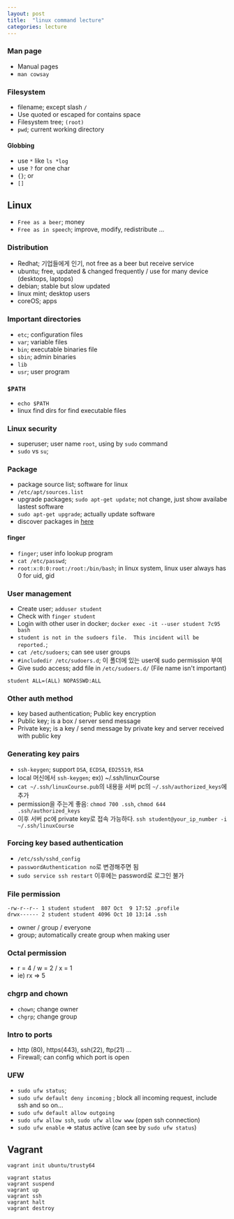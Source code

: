 ```yaml
---
layout: post
title:  "linux command lecture"
categories: lecture
---
```



### Man page
- Manual pages
- `man cowsay`

### Filesystem
- filename; except slash `/`
- Use quoted or escaped for contains space
- Filesystem tree; `(root)`
- `pwd`; current working directory

#### Globbing
- use `*` like `ls *log`
- use `?` for one char
- `{}`; or
- `[]`



## Linux

- `Free as a beer`; money
- `Free as in speech`; improve, modify, redistribute ...

### Distribution
- Redhat; 기업들에게 인기, not free as a beer but receive service
- ubuntu; free, updated & changed frequently / use for many device (desktops, laptops)
- debian; stable but slow updated
- linux mint; desktop users 
- coreOS; apps

### Important directories
- `etc`; configuration files
- `var`; variable files
- `bin`; executable binaries file
- `sbin`; admin binaries
- `lib`
- `usr`; user program

### `$PATH`
- `echo $PATH`
- linux find dirs for find executable files

### Linux security
- superuser; user name `root`, using by `sudo` command
- `sudo` vs `su`;

### Package
- package source list; software for linux
- `/etc/apt/sources.list`
- upgrade packages; `sudo apt-get update`; not change, just show availabe lastest software
- `sudo apt-get upgrade`; actually update software
- discover packages in [here](https://packages.ubuntu.com/)

#### finger
- `finger`; user info lookup program
- `cat /etc/passwd`; 
- `root:x:0:0:root:/root:/bin/bash`; in linux system, linux user always has 0 for uid, gid

### User management
- Create user; `adduser student`
- Check with `finger student`
- Login with other user in docker; `docker exec -it --user student 7c95 bash`
- `student is not in the sudoers file.  This incident will be reported.`; 
- `cat /etc/sudoers`; can see user groups
- `#includedir /etc/sudoers.d`; 이 폴더에 있는 user에 sudo permission 부여
- Give sudo access; add file in `/etc/sudoers.d/` (File name isn't important)

```
student ALL=(ALL) NOPASSWD:ALL
```

### Other auth method
- key based authentication; Public key encryption
- Public key; is a box / server send message
- Private key; is a key / send message by private key and server received with public key

### Generating key pairs
- `ssh-keygen`; support `DSA`, `ECDSA`, `ED25519`, `RSA`
- local 머신에서 `ssh-keygen`; ex)) ~/.ssh/linuxCourse
- `cat ~/.ssh/linuxCourse.pub`의 내용을 서버 pc의 `~/.ssh/authorized_keys`에 추가
- permission을 주는게 좋음: `chmod 700 .ssh`, `chmod 644 .ssh/authorized_keys`
- 이후 서버 pc에 private key로 접속 가능하다. `ssh student@your_ip_number -i ~/.ssh/linuxCourse`

### Forcing key based authentication
- `/etc/ssh/sshd_config`
- `passwordAuthentication no`로 변경해주면 됨
- `sudo service ssh restart` 이후에는 password로 로그인 불가

### File permission
```
-rw-r--r-- 1 student student  807 Oct  9 17:52 .profile
drwx------ 2 student student 4096 Oct 10 13:14 .ssh
```
- owner / group / everyone
- group; automatically create group when making user

### Octal permission
- r = 4 / w = 2 / x = 1
- ie) rx => 5

### chgrp and chown
- `chown`; change owner
- `chgrp`; change group

### Intro to ports
- http (80), https(443), ssh(22), ftp(21) ...
- Firewall; can config which port is open

### UFW
- `sudo ufw status`; 
- `sudo ufw default deny incoming` ; block all incoming request, include ssh and so on...
- `sudo ufw default allow outgoing`
- `sudo ufw allow ssh`, `sudo ufw allow www` (open ssh connection)
- `sudo ufw enable` => status active (can see by `sudo ufw status`)

## Vagrant

```
vagrant init ubuntu/trusty64

vagrant status
vagrant suspend
vagrant up
vagrant ssh
vagrant halt
vagrant destroy
```

